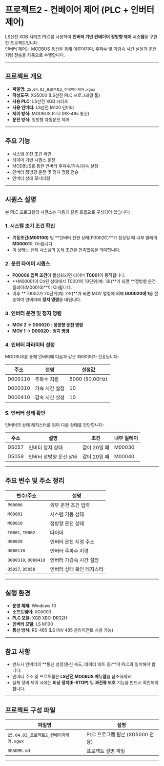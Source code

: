 # 프로젝트2 - 컨베이어 제어 (PLC + 인버터 제어)

LS산전 XGB 시리즈 PLC를 사용하여 **인버터 기반 컨베이어 정방향 제어 시스템**을 구현한 프로젝트입니다.  
인버터 제어는 MODBUS 통신을 통해 이루어지며, 주파수 및 가감속 시간 설정과 운전 지령 전송을 자동으로 수행합니다.

---

## 프로젝트 개요

- **파일명:** `25.04.03_프로젝트2_컨베이어제어.xgwx`
- **작성도구:** XG5000 (LS산전 PLC 프로그래밍 툴)
- **사용 PLC:** LS산전 XGB 시리즈
- **사용 인버터:** LS산전 M100 인버터
- **제어 방식:** MODBUS RTU (RS-485 통신)
- **운전 방식:** 정방향 자동운전 제어

---

## 주요 기능

- 시스템 운전 조건 확인
- 타이머 기반 시퀀스 운전
- MODBUS를 통한 인버터 주파수/가속/감속 설정
- 인버터 정방향 운전 및 정지 명령 전송
- 인버터 상태 모니터링

---

## 시퀀스 설명

본 PLC 프로그램의 시퀀스는 다음과 같은 흐름으로 구성되어 있습니다:

### 1. 시스템 초기 조건 확인

- **기동조건(M00100)** 및 **인버터 전원 상태(P0002C)**가 정상일 때 내부 릴레이 **M00001**이 On됩니다.
- 이 상태는 전체 시스템의 동작 조건을 만족했음을 의미합니다.

### 2. 운전 타이머 시퀀스

- **P00006 입력 조건**이 활성화되면 타이머 **T0001**이 동작합니다.
- **M00001이 On된 상태에서 T0001이 10단위(예: 1초)**가 되면 **정방향 운전 릴레이(M00010)**이 On됩니다.
- 이후 **T0002가 20단위(예: 2초)**가 되면 MOV 명령에 의해 **D00020에 1**을 전송하여 인버터에 **정지 명령**을 내립니다.

### 3. 인버터 운전 및 정지 명령

- **MOV 2 → D00020** : **정방향 운전 명령**
- **MOV 1 → D00020** : **정지 명령**

### 4. 인버터 파라미터 설정

MODBUS를 통해 인버터에 다음과 같은 파라미터가 전송됩니다:

| 주소     | 설명           | 설정값 |
|----------|----------------|--------|
| D000110  | 주파수 지령     | 5000 (50.00Hz) |
| D000310  | 가속 시간 설정 | 10     |
| D000410  | 감속 시간 설정 | 10     |

### 5. 인버터 상태 확인

인버터의 상태 레지스터를 읽어 다음 상태를 판단합니다:

| 주소     | 설명               | 조건        | 내부 릴레이 |
|----------|--------------------|-------------|--------------|
| D5057    | 인버터 정지 상태     | 값이 20일 때 | M00030       |
| D5058    | 인버터 정방향 운전 상태 | 값이 20일 때 | M00040       |

---

## 주요 변수 및 주소 정리

| 변수/주소 | 설명 |
|-----------|------|
| `P00006` | 외부 운전 조건 입력 |
| `M00001` | 시스템 기동 상태 |
| `M00010` | 정방향 운전 상태 |
| `T0001`, `T0002` | 타이머 |
| `D00020` | 인버터 운전 지령 주소 |
| `D000110` | 인버터 주파수 지령 |
| `D000310`, `D000410` | 인버터 가감속 시간 설정 |
| `D5057`, `D5058` | 인버터 상태 확인 레지스터 |

---

## 실행 환경

- **운영 체제:** Windows 10
- **소프트웨어:** XG5000
- **PLC 모델:** XGB XBC-DR32H
- **인버터 모델:** LS M100
- **통신 방식:** RS-485 (LS INV 485 클라이언트 사용 가능)

---

## 참고 사항

- 반드시 인버터의 **통신 설정(통신 속도, 데이터 비트 등)**이 PLC와 일치해야 합니다.
- 인버터 주소 및 프로토콜은 **LS산전 MODBUS 매뉴얼**을 참조하세요.
- 실제 장비 제어 시에는 **비상 정지(E-STOP)** 및 **과전류 보호** 기능을 반드시 확인해야 합니다.

---

## 프로젝트 구성 파일

| 파일명 | 설명 |
|--------|------|
| `25.04.03_프로젝트2_컨베이어제어.xgwx` | PLC 프로그램 원본 (XG5000 전용) |
| `README.md` | 프로젝트 설명 파일 |

---
